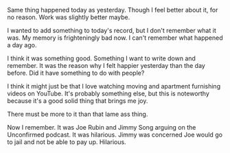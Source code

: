 Same thing happened today as yesterday. Though I feel better about it, for no reason. Work was slightly better maybe.

I wanted to add something to today's record, but I don't remember what it was. My memory is frighteningly bad now. I can't remember what happened a day ago.

I think it was something good. Something I want to write down and remember. It was the reason why I felt happier yesterday than the day before. Did it have something to do with people?

I think it might just be that I love watching moving and apartment furnishing videos on YouTube. It's probably something else, but this is noteworthy because it's a good solid thing that brings me joy.

There must be more to it than that lame ass thing.

Now I remember. It was Joe Rubin and Jimmy Song arguing on the Unconfirmed podcast. It was hilarious. Jimmy was concerned Joe would go to jail and not be able to pay up. Hilarious.
